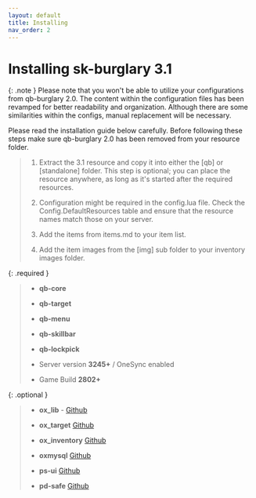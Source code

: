 ```yaml
---
layout: default
title: Installing
nav_order: 2
---
```


# Installing sk-burglary 3.1

{: .note }
Please note that you won't be able to utilize your configurations from qb-burglary 2.0. The content within the configuration files has been revamped for better readability and organization. Although there are some similarities within the configs, manual replacement will be necessary.

Please read the installation guide below carefully. Before following these steps make sure qb-burglary 2.0 has been removed from your resource folder.

> 1. Extract the 3.1 resource and copy it into either the [qb] or [standalone] folder. This step is optional; you can place the resource anywhere, as long as it's started after the required resources.
>
> 2. Configuration might be required in the config.lua file. Check the Config.DefaultResources table and ensure that the resource names match those on your server.
>
> 3. Add the items from items.md to your item list.
>
> 4. Add the item images from the [img] sub folder to your inventory images folder.
>

{: .required }
> - **qb-core**
> 
> - **qb-target**
>
> - **qb-menu**
>
> - **qb-skillbar**
>
> - **qb-lockpick**
>
> - Server version **3245+** / OneSync enabled
>
> - Game Build **2802+**

{: .optional }
> - **ox_lib** - [Github](https://github.com/overextended/ox_lib)
>
> - **ox_target** [Github](https://github.com/overextended/ox_target)
>
> - **ox_inventory** [Github](https://github.com/overextended/ox_inventory)
>
> - **oxmysql** [Github](https://github.com/overextended/oxmysql)
>
> - **ps-ui** [Github](https://github.com/Project-Sloth/ps-ui)
>
> - **pd-safe** [Github](https://github.com/VHall1/pd-safe)
